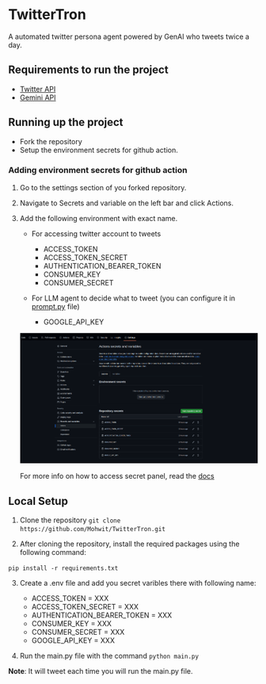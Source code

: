 # TwitterTron

A automated twitter persona agent powered by GenAI who tweets twice a day.

## Requirements to run the project
* [Twitter API](https://developer.twitter.com/en/docs/twitter-api)
* [Gemini API](https://ai.google.dev/)


## Running up the project
* Fork the repository
* Setup the environment secrets for github action.

### Adding environment secrets for github action
1. Go to the settings section of you forked repository.
2. Navigate to Secrets and variable on the left bar and click Actions.
3. Add the following environment with exact name.
    - For accessing twitter account to tweets 
        * ACCESS_TOKEN
        * ACCESS_TOKEN_SECRET
        * AUTHENTICATION_BEARER_TOKEN
        * CONSUMER_KEY
        * CONSUMER_SECRET

    - For LLM agent to decide what to tweet (you can configure it in [prompt.py](https://github.com/Mohwit/TwitterTron/blob/main/prompt.py) file)
        * GOOGLE_API_KEY

    ![Secret Variables](/assets/secret_variables.png)

    For more info on how to access secret panel, read the [docs](https://docs.github.com/en/codespaces/managing-codespaces-for-your-organization/managing-development-environment-secrets-for-your-repository-or-organization#adding-secrets-for-a-repository)


## Local Setup
1. Clone the repository
`
git clone  https://github.com/Mohwit/TwitterTron.git
`

2. After cloning the repository, install the required packages using the following command:

`
pip install -r requirements.txt
`

3. Create a .env file and add you secret varibles there with following name:
    * ACCESS_TOKEN = XXX
    * ACCESS_TOKEN_SECRET = XXX
    * AUTHENTICATION_BEARER_TOKEN = XXX
    * CONSUMER_KEY = XXX
    * CONSUMER_SECRET = XXX
    * GOOGLE_API_KEY = XXX

4. Run the main.py file with the command
`
python main.py
`

**Note**: It will tweet each time you will run the main.py file.